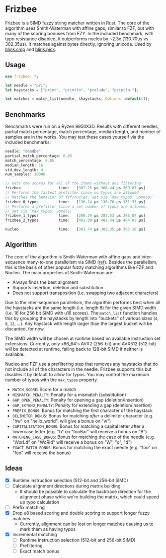 # Frizbee

Frizbee is a SIMD fuzzy string matcher written in Rust. The core of the algorithm uses Smith-Waterman with affine gaps, similar to FZF, but with many of the scoring bonuses from FZY. In the included benchmark, with typo resistance disabled, it outperforms nucleo by ~2.3x (130.70us vs 302.35us). It matches against bytes directly, ignoring unicode. Used by [blink.cmp](https://github.com/saghen/blink.cmp) and [blink.pick](https://github.com/saghen/blink.pick).

## Usage

```rust
use frizbee::*;

let needle = "pri";
let haystacks = ["print", "println", "prelude", "println!"];

let matches = match_list(needle, &haystacks, Options::default());
```

## Benchmarks

Benchmarks were run on a Ryzen 9950X3D. Results with different needles, partial match percentage, match percentage, median length, and number of samples are in the works. You may test these cases yourself via the included benchmarks.

```rust
needle: "deadbe"
partial_match_percentage: 0.05
match_percentage: 0.05
median_length: 16
std_dev_length: 4
num_samples: 10000

// Gets the scores for all of the items without any filtering
frizbee                 time:   [367.25 µs 368.44 µs 369.87 µs]
// Performs the fastest prefilter since no typos are allowed
// Matches the behavior of fzf/nucleo, set via `max_typos: Some(0)`
frizbee_0_typos         time:   [130.14 µs 130.70 µs 131.33 µs]
// Performs a prefilter since a set number of typos are allowed,
// set via `max_typos: Some(1)`
frizbee_1_typos         time:   [280.29 µs 283.53 µs 286.87 µs]
frizbee_2_typos         time:   [481.09 µs 482.44 µs 484.03 µs]

nucleo                  time:   [301.74 µs 302.35 µs 303.10 µs]
```

## Algorithm

The core of the algorithm is Smith-Waterman with affine gaps and inter-sequence many-to-one parallelism via SIMD ([ref](https://pmc.ncbi.nlm.nih.gov/articles/PMC8419822/#Sec13)). Besides the parallelism, this is the basis of other popular fuzzy matching algorithms like FZF and Nucleo. The main properties of Smith-Waterman are:

- Always finds the best alignment
- Supports insertion, deletion and substitution
- Does not support transposition (i.e. swapping two adjacent characters)

Due to the inter-sequence parallelism, the algorithm performs best when all the haystacks are the same length (i.e. length 8) for the given SIMD width (i.e. 16 for 256 bit SIMD with u16 scores). The `match_list` function handles this by grouping the haystacks by length into "buckets" of various sizes (`4`, `8`, `12`, ...). Any haystack with length larger than the largest bucket will be discarded, for now. 

The SIMD width will be chosen at runtime based on available instruction set extensions. Currently, only x86_64's AVX2 (256-bit) and AVX512 (512-bit) will be detected at runtime, falling back to 128-bit SIMD if neither is available.

Nucleo and FZF use a prefiltering step that removes any haystacks that do not include all of the characters in the needle. Frizbee supports this but disables it by default to allow for typos. You may control the maximum number of typos with the `max_typos` property.

- `MATCH_SCORE`: Score for a match
- `MISMATCH_PENALTY`: Penalty for a mismatch (substitution)
- `GAP_OPEN_PENALTY`: Penalty for opening a gap (deletion/insertion)
- `GAP_EXTEND_PENALTY`: Penalty for extending a gap (deletion/insertion)
- `PREFIX_BONUS`: Bonus for matching the first character of the haystack
- `DELIMITER_BONUS`: Bonus for matching _after_ a delimiter character (e.g. "hw" on "hello_world", will give a bonus on "w")
- `CAPITALIZATION_BONUS`: Bonus for matching a capital letter after a lowercase letter (e.g. "b" on "fooBar" will receive a bonus on "B")
- `MATCHING_CASE_BONUS`: Bonus for matching the case of the needle (e.g. "WorLd" on "WoRld" will receive a bonus on "W", "o", "d")
- `EXACT_MATCH_BONUS`: Bonus for matching the exact needle (e.g. "foo" on "foo" will receive the bonus)

## Ideas

- [x] Runtime instruction selection (512-bit and 256-bit SIMD)
- [ ] Calculate alignment directions during matrix building
  - It should be possible to calculate the backtrace direction for the alignment phase while we're building the matrix, which could speed up typo calculation
- [ ] Prefix matching
- [x] Drop u8 based scoring and double scoring to support longer fuzzy matches
  - Currently, alignment can be lost on longer matches causing us to mark them as having typos
- [x] Incremental matching
  - [ ] Runtime instruction selection (512-bit and 256-bit SIMD)
  - [ ] Prefiltering
  - [ ] Exact match bonus
